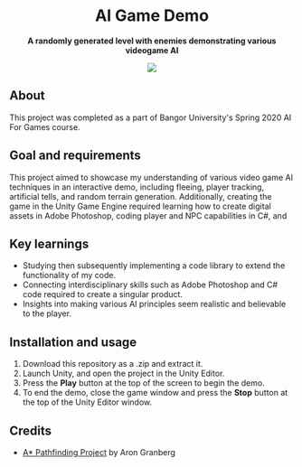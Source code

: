 <h1 align="center">AI Game Demo</h1>
<p align="center"><strong>A randomly generated level with enemies demonstrating various videogame AI</strong>
<div align="center"><img src="demo.gif"></img></div>

<h2>About</h2>

This project was completed as a part of Bangor University's Spring 2020 AI For Games course.

<h2>Goal and requirements</h2>

This project aimed to showcase my understanding of various video game AI techniques in an interactive demo, including fleeing, player tracking, artificial tells, and random terrain generation. Additionally, creating the game in the Unity Game Engine required learning how to create digital assets in Adobe Photoshop, coding player and NPC capabilities in C#, and 

<h2>Key learnings</h2>

- Studying then subsequently implementing a code library to extend the functionality of my code. 
- Connecting interdisciplinary skills such as Adobe Photoshop and C# code required to create a singular product.
- Insights into making various AI principles seem realistic and believable to the player. 

<h2>Installation and usage</h2>

1. Download this repository as a .zip and extract it.
2. Launch Unity, and open the project in the Unity Editor.
3. Press the **Play** button at the top of the screen to begin the demo.
4. To end the demo, close the game window and press the **Stop** button at the top of the Unity Editor window.

<h2>Credits</h2>

- <a href="https://www.arongranberg.com/astar/front#" target="_blank">A* Pathfinding Project</a> by Aron Granberg